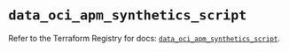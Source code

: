 # `data_oci_apm_synthetics_script`

Refer to the Terraform Registry for docs: [`data_oci_apm_synthetics_script`](https://registry.terraform.io/providers/oracle/oci/6.37.0/docs/data-sources/apm_synthetics_script).
